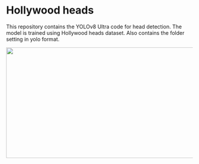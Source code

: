 # Hollywood heads

This repository contains the YOLOv8 Ultra code for head detection. The model is trained using Hollywood heads dataset. Also contains the folder setting in yolo format.

[<img src="https://learnopencv.com/wp-content/uploads/2023/01/yolov8-detection-segmentation.gif" width="600" height="300"
/>](https://www.youtube.com/watch?v=m9fH9OWn8YM)
